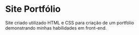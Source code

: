 # Site Portfólio
Site criado utilizado HTML e CSS para criação de um portfólio demonstrando minhas habilidades em front-end.
